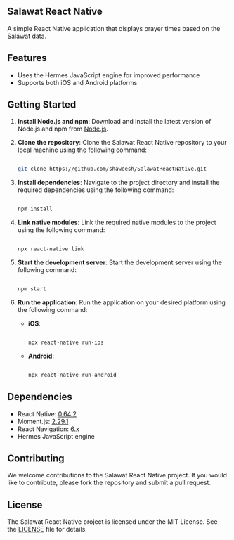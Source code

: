 Salawat React Native
--------------------

A simple React Native application that displays prayer times based on the Salawat data.

Features
--------

*   Uses the Hermes JavaScript engine for improved performance
*   Supports both iOS and Android platforms

Getting Started
---------------

1.  **Install Node.js and npm**: Download and install the latest version of Node.js and npm from [Node.js](https://nodejs.org/en/download/).
2.  **Clone the repository**: Clone the Salawat React Native repository to your local machine using the following command:
    
    ```bash
    
    git clone https://github.com/shaweesh/SalawatReactNative.git
    ```
    
3.  **Install dependencies**: Navigate to the project directory and install the required dependencies using the following command:
    
    ```bash
    
    npm install
    ```
    
4.  **Link native modules**: Link the required native modules to the project using the following command:
    
    ```bash
    
    npx react-native link
    ```
    
5.  **Start the development server**: Start the development server using the following command:
    
    ```bash
    
    npm start
    ```
    
6.  **Run the application**: Run the application on your desired platform using the following command:
    *   **iOS**:
        
        ```bash
        
        npx react-native run-ios
        ```
        
    *   **Android**:
        
        ```bash
        
        npx react-native run-android
        ```
        

Dependencies
------------

*   React Native: [0.64.2](https://github.com/facebook/react-native/tree/v0.64.2)
*   Moment.js: [2.29.1](https://github.com/moment/moment/tree/2.29.1)
*   React Navigation: [6.x](https://github.com/react-navigation/react-navigation/tree/main/packages/native)
*   Hermes JavaScript engine

Contributing
------------

We welcome contributions to the Salawat React Native project. If you would like to contribute, please fork the repository and submit a pull request.

License
-------

The Salawat React Native project is licensed under the MIT License. See the [LICENSE](https://www.perplexity.ai/LICENSE) file for details.
